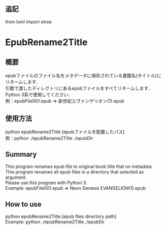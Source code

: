 ## 追記
from lxml import etree

# EpubRename2Title
## 概要
epubファイルのファイル名をメタデータに保存されている書籍名(タイトル)にリネームします．  
引数で渡したディレクトリにあるepubファイルをすべてリネームします．  
Python 3系で使用してください．  
例：epubFile001.epub => 新世紀エヴァンゲリオン(1).epub
## 使用方法
python epubRename2Title [epubファイルを配置したパス]  
例：python ./epubRename2Title ./epubDir

## Summary
This program renames epub file to original book title that on metadata.  
This program renames all epub files in a directory that selected as argument.  
Please use this program with Python 3.  
Example: epubFile001.epub => Neon Genesis EVANGELION(1).epub
## How to use
python epubRename2Title [epub files directory path]  
Example: python ./epubRename2Title ./epubDir
